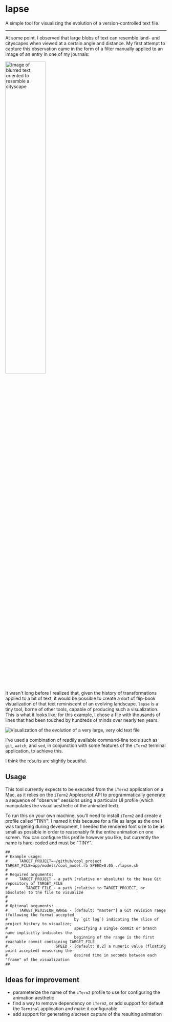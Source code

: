 # lapse

A simple tool for visualizing the evolution of a version-controlled text file.

---

At some point, I observed that large blobs of text can resemble land- and cityscapes when viewed at a certain angle and distance. My first attempt to capture this observation came in the form of a filter manually applied to an image of an entry in one of my journals:

<img src="readme_assets/citytext.png" alt="Image of blurred text, oriented to resemble a cityscape" width="50%" height="50%"/>

It wasn't long before I realized that, given the history of transformations applied to a bit of text, it would be possible to create a sort of flip-book visualization of that text reminiscent of an evolving landscape. `lapse` is a tiny tool, borne of other tools, capable of producing such a visualization. This is what it looks like; for this example, I chose a file with thousands of lines that had been touched by hundreds of minds over nearly ten years:

![Visualization of the evolution of a very large, very old text file](readme_assets/evolution.gif)

I've used a combination of readily available command-line tools such as `git`, `watch`,  and `sed`, in conjunction with some features of the `iTerm2` terminal application, to achieve this.

I think the results are slightly beautiful.

## Usage
This tool currently expects to be executed from the `iTerm2` application on a Mac, as it relies on the `iTerm2` Applescript API to programmatically generate a sequence of "observer" sessions using a particular UI profile (which manipulates the visual aesthetic of the animated text).

To run this on your own machine, you'll need to install `iTerm2` and create a profile called "TINY". I named it this because for a file as large as the one I was targeting during development, I needed the rendered font size to be as small as possible in order to reasonably fit the entire animation on one screen. You can configure this profile however you like, but currently the name is hard-coded and must be "TINY".

```shell
##
# Example usage:
#     TARGET_PROJECT=~/github/cool_project TARGET_FILE=app/models/cool_model.rb SPEED=0.05 ./lapse.sh
#
# Required arguments:
#     TARGET_PROJECT - a path (relative or absolute) to the base Git repository of TARGET_FILE
#        TARGET_FILE - a path (relative to TARGET_PROJECT, or absolute) to the file to visualize
#
#
# Optional arguments:
#     TARGET_REVISION_RANGE - [default: "master"] a Git revision range (following the format accepted
#                             by `git log`) indicating the slice of project history to visualize;
#                             specifying a single commit or branch name implicitly indicates the
#                             beginning of the range is the first reachable commit containing TARGET_FILE
#                     SPEED - [default: 0.2] a numeric value (floating point accepted) measuring the
#                             desired time in seconds between each "frame" of the visualization
##
```


## Ideas for improvement
- parameterize the name of the `iTerm2` profile to use for configuring the animation aesthetic
- find a way to remove dependency on `iTerm2`, or add support for default the `Terminal` application and make it configurable
- add support for generating a screen capture of the resulting animation
